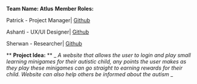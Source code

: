 **Team Name: Atlus**
**Member Roles:**

Patrick - Project Manager| [Github](https://github.com/ItzDJYP)

Ashanti - UX/UI Designer| [Github](https://github.com/ashantib102)

Sherwan - Researcher| [Github](https://github.com/Sheroka)

** **Project Idea:** **
_ _A website that allows the user to login and play small learning minigames for their autistic child, any points the user makes as they play these minigames can go straight to earning rewards for their child. Website can also help others be informed about the autism_ _

